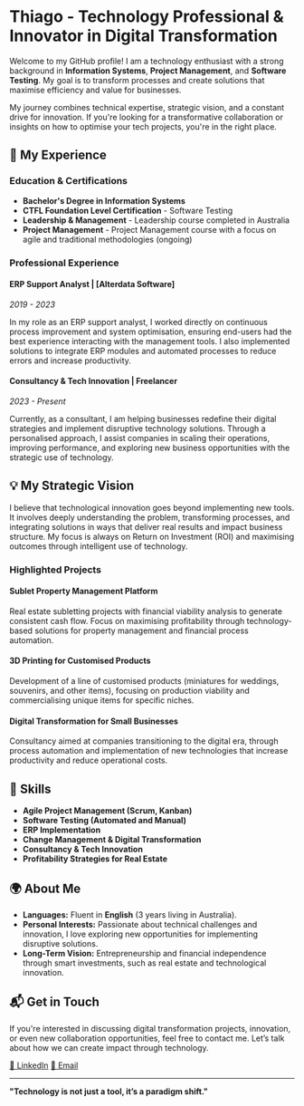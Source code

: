 # Thiago - Technology Professional & Innovator in Digital Transformation

Welcome to my GitHub profile! I am a technology enthusiast with a strong background in **Information Systems**, **Project Management**, and **Software Testing**. My goal is to transform processes and create solutions that maximise efficiency and value for businesses. 

My journey combines technical expertise, strategic vision, and a constant drive for innovation. If you're looking for a transformative collaboration or insights on how to optimise your tech projects, you're in the right place.

## 🚀 My Experience

### **Education & Certifications**

- **Bachelor's Degree in Information Systems**
- **CTFL Foundation Level Certification** - Software Testing
- **Leadership & Management** - Leadership course completed in Australia
- **Project Management** - Project Management course with a focus on agile and traditional methodologies (ongoing)

### **Professional Experience**

#### **ERP Support Analyst** | [Alterdata Software]  
_2019 - 2023_

In my role as an ERP support analyst, I worked directly on continuous process improvement and system optimisation, ensuring end-users had the best experience interacting with the management tools. I also implemented solutions to integrate ERP modules and automated processes to reduce errors and increase productivity.

#### **Consultancy & Tech Innovation** | Freelancer  
_2023 - Present_

Currently, as a consultant, I am helping businesses redefine their digital strategies and implement disruptive technology solutions. Through a personalised approach, I assist companies in scaling their operations, improving performance, and exploring new business opportunities with the strategic use of technology.

## 💡 My Strategic Vision

I believe that technological innovation goes beyond implementing new tools. It involves deeply understanding the problem, transforming processes, and integrating solutions in ways that deliver real results and impact business structure. My focus is always on Return on Investment (ROI) and maximising outcomes through intelligent use of technology.

### **Highlighted Projects**

#### **Sublet Property Management Platform**  
Real estate subletting projects with financial viability analysis to generate consistent cash flow. Focus on maximising profitability through technology-based solutions for property management and financial process automation.

#### **3D Printing for Customised Products**  
Development of a line of customised products (miniatures for weddings, souvenirs, and other items), focusing on production viability and commercialising unique items for specific niches.

#### **Digital Transformation for Small Businesses**  
Consultancy aimed at companies transitioning to the digital era, through process automation and implementation of new technologies that increase productivity and reduce operational costs.

## 🧠 Skills

- **Agile Project Management (Scrum, Kanban)**
- **Software Testing (Automated and Manual)**
- **ERP Implementation**
- **Change Management & Digital Transformation**
- **Consultancy & Tech Innovation**
- **Profitability Strategies for Real Estate**

## 🌍 About Me

- **Languages:** Fluent in **English** (3 years living in Australia).
- **Personal Interests:** Passionate about technical challenges and innovation, I love exploring new opportunities for implementing disruptive solutions.
- **Long-Term Vision:** Entrepreneurship and financial independence through smart investments, such as real estate and technological innovation.

## 📬 Get in Touch

If you're interested in discussing digital transformation projects, innovation, or even new collaboration opportunities, feel free to contact me. Let’s talk about how we can create impact through technology.

[🔗 LinkedIn](https://www.linkedin.com/in/tfesthiago)
[📧 Email](mailto:thiagotfs.bsb@gmail.com)

---

**"Technology is not just a tool, it’s a paradigm shift."**
